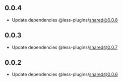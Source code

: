 ## 0.0.4

-   Update dependencies @less-plugins/shared@0.0.8

## 0.0.3

-   Update dependencies @less-plugins/shared@0.0.7

## 0.0.2

-   Update dependencies @less-plugins/shared@0.0.6
